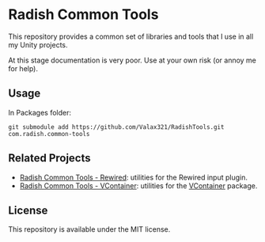 ﻿# Radish Common Tools

This repository provides a common set of libraries and tools that I use in all my Unity projects.

At this stage documentation is very poor. Use at your own risk (or annoy me for help).

## Usage
In Packages folder:
```
git submodule add https://github.com/Valax321/RadishTools.git com.radish.common-tools
```

## Related Projects
- [Radish Common Tools - Rewired](https://github.com/Valax321/RadishTools.Rewired): utilities for the Rewired input plugin.
- [Radish Common Tools - VContainer](https://github.com/Valax321/RadishTools.VContainer): utilities for the [VContainer](https://github.com/hadashiA/VContainer) package.

## License
This repository is available under the MIT license.

